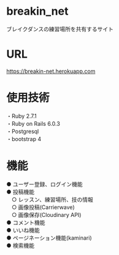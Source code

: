 # breakin_net  
ブレイクダンスの練習場所を共有するサイト  

# URL
https://breakin-net.herokuapp.com  

# 使用技術  
・Ruby 2.7.1  
・Ruby on Rails 6.0.3  
・Postgresql    
・bootstrap 4  


# 機能
● ユーザー登録、ログイン機能  
● 投稿機能  
　○ レッスン、練習場所、技の情報  
　○ 画像投稿(Carrierwave)  
　○ 画像保存(Cloudinary API)  
● コメント機能  
● いいね機能  
● ページネーション機能(kaminari)  
● 検索機能
